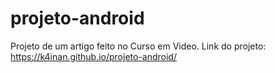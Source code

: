 # projeto-android
Projeto de um artigo feito no Curso em Video.
Link do projeto: https://k4inan.github.io/projeto-android/
